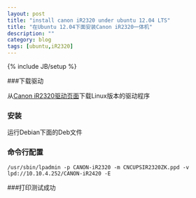 ```yaml
---
layout: post
title: "install canon iR2320 under ubuntu 12.04 LTS"
title: "在Ubuntu 12.04下面安装Canon iR2320一体机"
description: ""
category: blog
tags: [ubuntu,iR2320]
---
```

{% include JB/setup %}


###下载驱动

从[Canon iR2320驱动页面](http://support-cn.canon-asia.com/P/ZH/search?category=%E5%A4%8D%E5%90%88%E6%9C%BA&series=%E9%BB%91%E7%99%BD%E6%95%B0%E7%A0%81%E4%BD%8E%E9%80%9F%E5%A4%8D%E5%90%88%E6%9C%BA&model=iR+2320L&menu=Download&filter=0)下载Linux版本的驱动程序

### 安装

运行Debian下面的Deb文件

### 命令行配置

	/usr/sbin/lpadmin -p CANON-iR2320 -m CNCUPSIR2320ZK.ppd -v lpd://10.10.4.252/CANON-iR2420 -E

###打印测试成功
